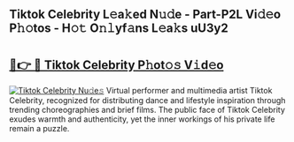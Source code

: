 ## Tiktok Celebrity L𝚎a𝚔ed N𝚞𝚍e - Part-P2L Vi𝚍𝚎o P𝚑𝚘tos - H𝚘𝚝 O𝚗𝚕yf𝚊ns L𝚎a𝚔s uU3y2

# <h2><a href="http://kfe0atp.oniu.top/?m=Tiktok+Celebrity">🔗👉 🔴 Tiktok Celebrity P𝚑ot𝚘𝚜 V𝚒d𝚎o</a></h2>

[![Tiktok Celebrity Nu𝚍e𝚜](https://i.imgur.com/0qMVB7G.gif)](http://kfe0atp.oniu.top/?m=Tiktok+Celebrity)
Virtual performer and multimedia artist Tiktok Celebrity, recognized for distributing dance and lifestyle inspiration through trending choreographies and brief films. The public face of Tiktok Celebrity exudes warmth and authenticity, yet the inner workings of his private life remain a puzzle.  
